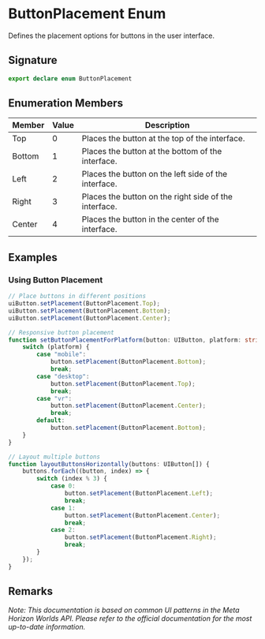 # ButtonPlacement Enum

Defines the placement options for buttons in the user interface.

## Signature

```typescript
export declare enum ButtonPlacement
```

## Enumeration Members

| Member | Value | Description |
|---------|--------|-------------|
| Top | 0 | Places the button at the top of the interface. |
| Bottom | 1 | Places the button at the bottom of the interface. |
| Left | 2 | Places the button on the left side of the interface. |
| Right | 3 | Places the button on the right side of the interface. |
| Center | 4 | Places the button in the center of the interface. |

## Examples

### Using Button Placement

```typescript
// Place buttons in different positions
uiButton.setPlacement(ButtonPlacement.Top);
uiButton.setPlacement(ButtonPlacement.Bottom);
uiButton.setPlacement(ButtonPlacement.Center);

// Responsive button placement
function setButtonPlacementForPlatform(button: UIButton, platform: string) {
    switch (platform) {
        case "mobile":
            button.setPlacement(ButtonPlacement.Bottom);
            break;
        case "desktop":
            button.setPlacement(ButtonPlacement.Top);
            break;
        case "vr":
            button.setPlacement(ButtonPlacement.Center);
            break;
        default:
            button.setPlacement(ButtonPlacement.Bottom);
    }
}

// Layout multiple buttons
function layoutButtonsHorizontally(buttons: UIButton[]) {
    buttons.forEach((button, index) => {
        switch (index % 3) {
            case 0:
                button.setPlacement(ButtonPlacement.Left);
                break;
            case 1:
                button.setPlacement(ButtonPlacement.Center);
                break;
            case 2:
                button.setPlacement(ButtonPlacement.Right);
                break;
        }
    });
}
```

## Remarks

*Note: This documentation is based on common UI patterns in the Meta Horizon Worlds API. Please refer to the official documentation for the most up-to-date information.*